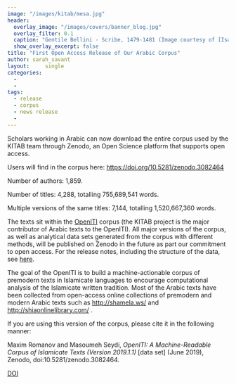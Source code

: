 ```yaml
---
image: "/images/kitab/mesa.jpg"
header:
  overlay_image: "/images/covers/banner_blog.jpg"
  overlay_filter: 0.1
  caption: "Gentile Bellini - Scribe, 1479-1481 (Image courtesy of [Isabella Stewart Gardner Museum](https://www.gardnermuseum.org/experience/collection/10755), Boston)" 
  show_overlay_excerpt: false 
title: "First Open Access Release of Our Arabic Corpus"			
author: sarah_savant		
layout:		single
categories:
  - 
  - 
tags:
  - release
  - corpus
  - news release
  - 
---
```

Scholars working in Arabic can now download the entire corpus used by the KITAB team through Zenodo, an Open Science platform that supports open access.

Users will find in the corpus here: <https://doi.org/10.5281/zenodo.3082464>

Number of authors: 1,859.

Number of titles: 4,288, totalling 755,689,541 words.

Multiple versions of the same titles: 7,144, totalling 1,520,667,360 words.

The texts sit within the [OpenITI](http://kitab-project.org/openiti/) corpus (the KITAB project is the major contributor of Arabic texts to the OpenITI). All major versions of the corpus, as well as analytical data sets generated from the corpus with different methods, will be published on Zenodo in the future as part our commitment to open access. For the release notes, including the structure of the data, see [here](https://github.com/OpenITI/RELEASE/blob/master/README.md).

The goal of the OpenITI is to build a machine-actionable corpus of premodern texts in Islamicate languages to encourage computational analysis of the Islamicate written tradition. Most of the Arabic texts have been collected from open-access online collections of premodern and modern Arabic texts such as <http://shamela.ws/> and <http://shiaonlinelibrary.com/> .

If you are using this version of the corpus, please cite it in the following manner:

Maxim Romanov and Masoumeh Seydi, *OpenITI: A Machine-Readable Corpus of Islamicate Texts (Version 2019.1.1)* \[data set\] (June 2019), Zenodo, doi:10.5281/zenodo.3082464.

[DOI](https://doi.org/10.5281/zenodo.3082464)
